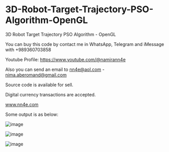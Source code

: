 # 3D-Robot-Target-Trajectory-PSO-Algorithm-OpenGL
3D Robot Target Trajectory PSO Algorithm - OpenGL

You can buy this code by contact me in WhatsApp, Telegram and iMessage with +989360703858

Youtube Profile: https://www.youtube.com/@namirann4e

Also you can send an email to nn4e@aol.com - nima.aberomand@gmail.com

Source code is available for sell.

Digital currency transactions are accepted.

www.nn4e.com

Some output is as below:

![image](https://github.com/user-attachments/assets/ceefd3fc-d457-49e8-931c-db053402d310)

![image](https://github.com/user-attachments/assets/221845c1-4320-4ee5-9f30-8b30d2e79cc0)

![image](https://github.com/user-attachments/assets/5d4cb99e-13ef-4d35-bcde-6dad0d353c34)
